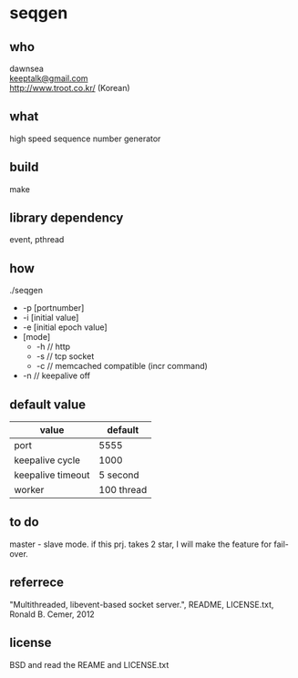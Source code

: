 # seqgen

## who
dawnsea  
keeptalk@gmail.com  
http://www.troot.co.kr/ (Korean)  

## what
high speed sequence number generator

## build
make

## library dependency
event, pthread

## how
./seqgen
  + -p [portnumber]
  + -i [initial value]
  + -e [initial epoch value]
  + [mode]
	  + -h // http
	  + -s // tcp socket
	  + -c // memcached compatible (incr command)
  + -n // keepalive off

## default value

|value | default |
|-----|-----|
|port | 5555 |
|keepalive cycle | 1000|
|keepalive timeout | 5 second |
|worker | 100 thread |

## to do

master - slave mode.
if this prj. takes 2 star, I will make the feature for fail-over.

## referrece
"Multithreaded, libevent-based socket server.", README, LICENSE.txt, Ronald B. Cemer, 2012

## license

BSD and read the REAME and LICENSE.txt
